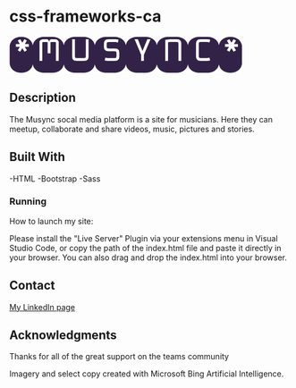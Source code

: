 # css-frameworks-ca

![Musync](/images/_musync_.png)

## Description

The Musync socal media platform is a site for musicians. Here they can meetup, collaborate and share videos, music, pictures and stories.

## Built With

-HTML
-Bootstrap
-Sass

### Running

How to launch my site:

Please install the "Live Server" Plugin via your extensions menu in Visual Studio Code, or copy the path of the index.html file and paste it directly in your browser. You can also drag and drop the index.html into your browser.

## Contact

[My LinkedIn page](https://www.linkedin.com/in/alex-storm-skoglund-13764372/)

## Acknowledgments

Thanks for all of the great support on the teams community

Imagery and select copy created with Microsoft Bing Artificial Intelligence.
